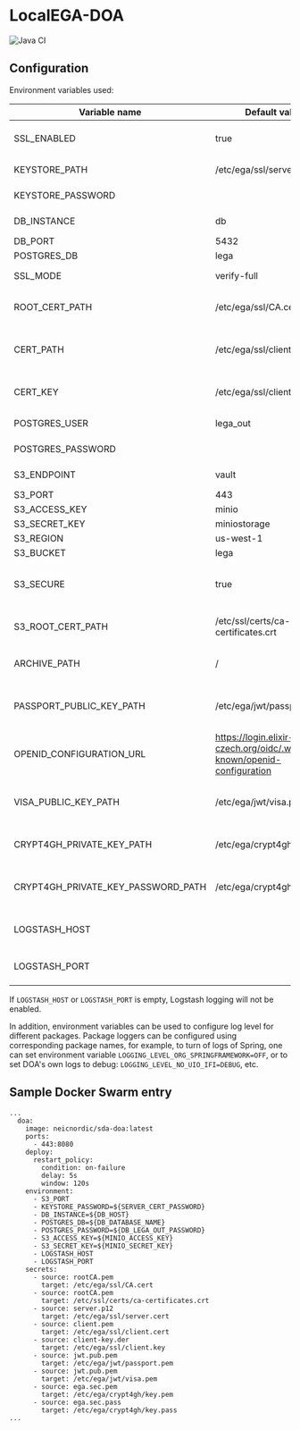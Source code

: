# LocalEGA-DOA
![Java CI](https://github.com/neicnordic/LocalEGA-DOA/workflows/Java%20CI/badge.svg)


## Configuration

Environment variables used:


| Variable name                      | Default value                                                        | Description                                        |
|------------------------------------|----------------------------------------------------------------------|----------------------------------------------------|
| SSL_ENABLED                        | true                                                                 | Enables/disables TLS for DOA REST endpoints        |
| KEYSTORE_PATH                      | /etc/ega/ssl/server.cert                                             | Path to server keystore file                       |
| KEYSTORE_PASSWORD                  |                                                                      | Password for the keystore                          |
| DB_INSTANCE                        | db                                                                   | Database hostname                                  |
| DB_PORT                            | 5432                                                                 | Database port                                      |
| POSTGRES_DB                        | lega                                                                 | Database name                                      |
| SSL_MODE                           | verify-full                                                          | SSL mode for DB connectivity                       |
| ROOT_CERT_PATH                     | /etc/ega/ssl/CA.cert                                                 | Path to the CA file for database connectivity      |
| CERT_PATH                          | /etc/ega/ssl/client.cert                                             | Path to the client cert for database connectivity  |
| CERT_KEY                           | /etc/ega/ssl/client.key                                              | Path to the client key for database connectivity   |
| POSTGRES_USER                      | lega_out                                                             | Database username                                  |
| POSTGRES_PASSWORD                  |                                                                      | Database password                                  |
| S3_ENDPOINT                        | vault                                                                | S3 server hostname                                 |
| S3_PORT                            | 443                                                                  | S3 server port                                     |
| S3_ACCESS_KEY                      | minio                                                                | S3 access key                                      |
| S3_SECRET_KEY                      | miniostorage                                                         | S3 secret key                                      |
| S3_REGION                          | us-west-1                                                            | S3 region                                          |
| S3_BUCKET                          | lega                                                                 | S3 bucket to use                                   |
| S3_SECURE                          | true                                                                 | true if S3 backend should be accessed over HTTPS   |
| S3_ROOT_CERT_PATH                  | /etc/ssl/certs/ca-certificates.crt                                   | Path to the CA certs file for S3 connectivity      |
| ARCHIVE_PATH                       | /                                                                    | Path to the filesystem-archive                     |
| PASSPORT_PUBLIC_KEY_PATH           | /etc/ega/jwt/passport.pem                                            | Path to the public key for passport JWT validation |
| OPENID_CONFIGURATION_URL           | https://login.elixir-czech.org/oidc/.well-known/openid-configuration | URL of the OpenID configuration endpoint           |
| VISA_PUBLIC_KEY_PATH               | /etc/ega/jwt/visa.pem                                                | Path to the public key for visas JWT validation    |
| CRYPT4GH_PRIVATE_KEY_PATH          | /etc/ega/crypt4gh/key.pem                                            | Path to the Crypt4GH private key                   |
| CRYPT4GH_PRIVATE_KEY_PASSWORD_PATH | /etc/ega/crypt4gh/key.pass                                           | Path to the Crypt4GH private key passphrase        |
| LOGSTASH_HOST                      |                                                                      | Hostname of the Logstash instance (if any)         |
| LOGSTASH_PORT                      |                                                                      | Port of the Logstash instance (if any)             |

If `LOGSTASH_HOST` or `LOGSTASH_PORT` is empty, Logstash logging will not be enabled.

In addition, environment variables can be used to configure log level for different packages. Package loggers can be configured using corresponding package names, for example, to turn of logs of Spring, one can set environment variable `LOGGING_LEVEL_ORG_SPRINGFRAMEWORK=OFF`, or to set DOA's own logs to debug: `LOGGING_LEVEL_NO_UIO_IFI=DEBUG`, etc.

## Sample Docker Swarm entry

```
...
  doa:
    image: neicnordic/sda-doa:latest
    ports:
      - 443:8080
    deploy:
      restart_policy:
        condition: on-failure
        delay: 5s
        window: 120s
    environment:
      - S3_PORT
      - KEYSTORE_PASSWORD=${SERVER_CERT_PASSWORD}
      - DB_INSTANCE=${DB_HOST}
      - POSTGRES_DB=${DB_DATABASE_NAME}
      - POSTGRES_PASSWORD=${DB_LEGA_OUT_PASSWORD}
      - S3_ACCESS_KEY=${MINIO_ACCESS_KEY}
      - S3_SECRET_KEY=${MINIO_SECRET_KEY}
      - LOGSTASH_HOST
      - LOGSTASH_PORT
    secrets:
      - source: rootCA.pem
        target: /etc/ega/ssl/CA.cert
      - source: rootCA.pem
        target: /etc/ssl/certs/ca-certificates.crt
      - source: server.p12
        target: /etc/ega/ssl/server.cert
      - source: client.pem
        target: /etc/ega/ssl/client.cert
      - source: client-key.der
        target: /etc/ega/ssl/client.key
      - source: jwt.pub.pem
        target: /etc/ega/jwt/passport.pem
      - source: jwt.pub.pem
        target: /etc/ega/jwt/visa.pem
      - source: ega.sec.pem
        target: /etc/ega/crypt4gh/key.pem
      - source: ega.sec.pass
        target: /etc/ega/crypt4gh/key.pass
...
```

